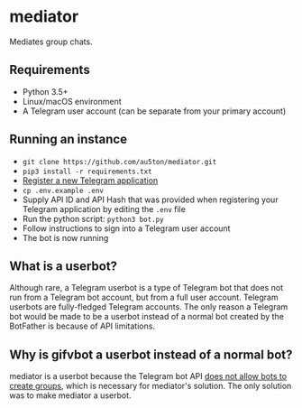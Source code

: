 # mediator
Mediates group chats.

## Requirements
- Python 3.5+
- Linux/macOS environment
- A Telegram user account (can be separate from your primary account)

## Running an instance
- `git clone https://github.com/au5ton/mediator.git`
- `pip3 install -r requirements.txt`
- [Register a new Telegram application](https://my.telegram.org/apps)
- `cp .env.example .env`
- Supply API ID and API Hash that was provided when registering your Telegram application by editing the `.env` file
- Run the python script: `python3 bot.py`
- Follow instructions to sign into a Telegram user account
- The bot is now running

## What is a userbot?
Although rare, a Telegram userbot is a type of Telegram bot that does not run from a Telegram bot account, but from a full user account. Telegram userbots are fully-fledged Telegram accounts. The only reason a Telegram bot would be made to be a userbot instead of a normal bot created by the BotFather is because of API limitations. 

## Why is gifvbot a userbot instead of a normal bot?
mediator is a userbot because the Telegram bot API [does not allow bots to create groups](https://core.telegram.org/bots/api#file), which is necessary for mediator's solution. The only solution was to make mediator a userbot.
